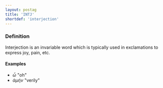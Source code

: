 ```yaml
---
layout: postag
title: 'INTJ'
shortdef: 'interjection'
---
```


### Definition

Interjection is an invariable word which is typically used in exclamations to express joy, pain, etc.

#### Examples

* _ὦ_ "oh"
* _ἀμήν_ "verily"
<!-- Interlanguage links updated Ne 5. května 2024, 18:19:36 CEST -->
